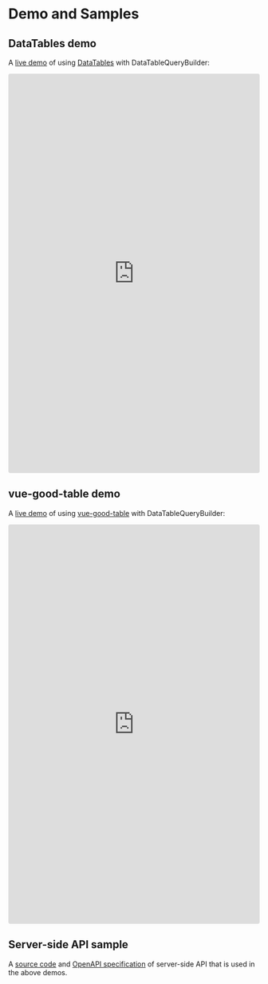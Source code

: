﻿# Demo and Samples

## DataTables demo

A [live demo](https://codesandbox.io/s/datatablesnet-with-datatablequerybuilder-hgpg2) of using [DataTables](https://datatables.net) with DataTableQueryBuilder:

<iframe src="https://codesandbox.io/embed/datatablesnet-with-datatablequerybuilder-hgpg2?fontsize=14&hidenavigation=1&theme=dark"
     style="width:100%; height:800px; border:0; border-radius: 4px; overflow:hidden;"
     title="DataTables with DataTableQueryBuilder"
     allow="accelerometer; ambient-light-sensor; camera; encrypted-media; geolocation; gyroscope; hid; microphone; midi; payment; usb; vr; xr-spatial-tracking"
     sandbox="allow-forms allow-modals allow-popups allow-presentation allow-same-origin allow-scripts"
   ></iframe>

## vue-good-table demo

A [live demo](https://codesandbox.io/s/vue-good-table-with-datatablequerybuilder-cynse) of using [vue-good-table](https://xaksis.github.io/vue-good-table/) with DataTableQueryBuilder:

<iframe src="https://codesandbox.io/embed/vue-good-table-with-datatablequerybuilder-cynse?fontsize=14&hidenavigation=1&theme=dark"
     style="width:100%; height:800px; border:0; border-radius: 4px; overflow:hidden;"
     title="vue-good-table with DataTableQueryBuilder"
     allow="accelerometer; ambient-light-sensor; camera; encrypted-media; geolocation; gyroscope; hid; microphone; midi; payment; usb; vr; xr-spatial-tracking"
     sandbox="allow-forms allow-modals allow-popups allow-presentation allow-same-origin allow-scripts"
   ></iframe>


## Server-side API sample

A [source code](https://github.com/EntryPointDev/DataTableQueryBuilder/tree/master/samples/SampleAPI) and [OpenAPI specification](https://query-builder-sample-api.entrypointdev.com/swagger/) of server-side API that is used in the above demos.

